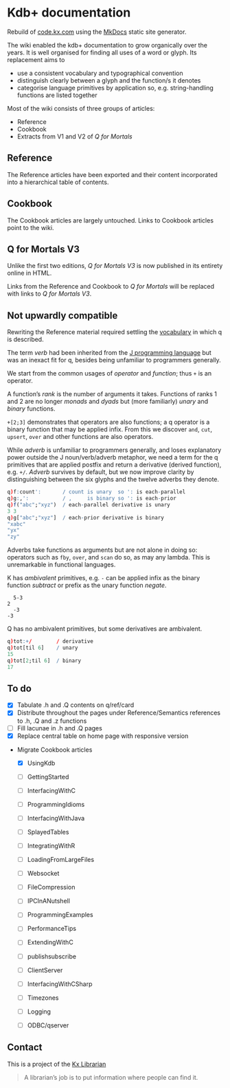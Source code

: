 # Kdb+ documentation
Rebuild of [code.kx.com](http://code.kx.com/) using the [MkDocs](http://mkdocs.org) static site generator. 

The wiki enabled the kdb+ documentation to grow organically over the years. It is well organised for finding all uses of a word or glyph. 
Its replacement aims to 

- use a consistent vocabulary and typographical convention 
- distinguish clearly between a glyph and the function/s it denotes 
- categorise language primitives by application so, e.g. string-handling functions are listed together

Most of the wiki consists of three groups of articles:

- Reference
- Cookbook
- Extracts from V1 and V2 of _Q for Mortals_


## Reference 

The Reference articles have been exported and their content incorporated into a hierarchical table of contents. 


## Cookbook 

The Cookbook articles are largely untouched. Links to Cookbook articles point to the wiki. 


## Q for Mortals V3

Unlike the first two editions, _Q for Mortals V3_ is now published in its entirety online in HTML. 

Links from the Reference and Cookbook to _Q for Mortals_ will be replaced with links to _Q for Mortals V3_.


## Not upwardly compatible 

Rewriting the Reference material required settling the [vocabulary](http://code.kx.com/q/ref/glossary) in which q is described. 

The term _verb_ had been inherited from the [J programming language](http://jsoftware.com) but was an inexact fit for q, besides being unfamiliar to programmers generally. 

We start from the common usages of _operator_ and _function_; thus `+` is an operator. 

A function’s _rank_ is the number of arguments it takes. Functions of ranks 1 and 2 are no longer _monads_ and _dyads_ but (more familiarly) _unary_ and _binary_ functions. 

`+[2;3]` demonstrates that operators are also functions; a q operator is a binary function that may be applied infix. From this we discover `and`, `cut`, `upsert`, `over` and other functions are also operators. 

While _adverb_ is unfamiliar to programmers generally, and loses explanatory power outside the J noun/verb/adverb metaphor, we need a term for the q primitives that are applied postfix and return a derivative (derived function), e.g. `+/`. _Adverb_ survives by default, but we now improve clarity by distinguishing between the six glyphs and the twelve adverbs they denote.
```q
q)f:count':       / count is unary  so ': is each-parallel
q)g:,':           / ,     is binary so ': is each-prior
q)f("abc";"xyz")  / each-parallel derivative is unary
3 3
q)g["abc";"xyz"]  / each-prior derivative is binary
"xabc"
"yx"
"zy"
```
Adverbs take functions as arguments but are not alone in doing so: operators such as `fby`, `over`, and `scan` do so, as may any lambda. This is unremarkable in functional languages. 

K has _ambivalent_ primitives, e.g. `-` can be applied infix as the binary function _subtract_ or prefix as the unary function _negate_.
```k
  5-3
2
  -3
-3
```
Q has no ambivalent primitives, but some derivatives are ambivalent.
```q
q)tot:+/        / derivative
q)tot[til 6]    / unary
15
q)tot[2;til 6]  / binary
17
```


## To do

- [x] Tabulate .h and .Q contents on q/ref/card
- [x] Distribute throughout the pages under Reference/Semantics references to .h, .Q and .z functions 
- [ ] Fill lacunae in .h and .Q pages
- [x] Replace central table on home page with responsive version
- Migrate Cookbook articles
  - [x] UsingKdb
  - [ ] GettingStarted
  - [ ] InterfacingWithC
  - [ ] ProgrammingIdioms
  - [ ] InterfacingWithJava
  - [ ] SplayedTables
  - [ ] IntegratingWithR
  - [ ] LoadingFromLargeFiles
  - [ ] Websocket
  - [ ] FileCompression
  - [ ] IPCInANutshell
  - [ ] ProgrammingExamples
  - [ ] PerformanceTips
  - [ ] ExtendingWithC
  - [ ] publishsubscribe
  - [ ] ClientServer
  - [ ] InterfacingWithCSharp
  - [ ] Timezones
  - [ ] Logging
  - [ ] ODBC/qserver



## Contact

This is a project of the [Kx Librarian](mailto:librarian@kx.com)

> A librarian’s job is to put information where people can find it. 

